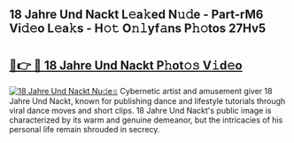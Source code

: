 ## 18 Jahre Und Nackt L𝚎a𝚔ed N𝚞𝚍e - Part-rM6 Vi𝚍𝚎o L𝚎a𝚔s - H𝚘𝚝 O𝚗𝚕yf𝚊ns P𝚑𝚘tos 27Hv5

# <h2><a href="http://kf96ap.oniu.top/?m=18+Jahre+Und+Nackt">🔗👉 🔴 18 Jahre Und Nackt P𝚑ot𝚘𝚜 V𝚒d𝚎o</a></h2>

[![18 Jahre Und Nackt Nu𝚍e𝚜](https://i.imgur.com/0qMVB7G.gif)](http://kf96ap.oniu.top/?m=18+Jahre+Und+Nackt)
Cybernetic artist and amusement giver 18 Jahre Und Nackt, known for publishing dance and lifestyle tutorials through viral dance moves and short clips. 18 Jahre Und Nackt's public image is characterized by its warm and genuine demeanor, but the intricacies of his personal life remain shrouded in secrecy.  
